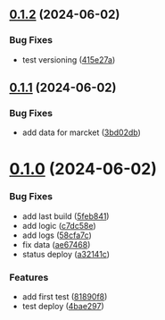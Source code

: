 ## [0.1.2](https://github.com/allnnde/get_last_deployment/compare/v0.1.1...v0.1.2) (2024-06-02)


### Bug Fixes

* test versioning ([415e27a](https://github.com/allnnde/get_last_deployment/commit/415e27affca46333daabdd4b5d848b5226240de2))



## [0.1.1](https://github.com/allnnde/get_last_deployment/compare/v0.1.0...v0.1.1) (2024-06-02)


### Bug Fixes

* add data for marcket ([3bd02db](https://github.com/allnnde/get_last_deployment/commit/3bd02dbeec8c1319d5a115e533a3dd5b504bdac9))



# [0.1.0](https://github.com/allnnde/get_last_deployment/compare/5feb84172dbc42975bdbe07a6ad2073b99fdfa85...v0.1.0) (2024-06-02)


### Bug Fixes

* add last build ([5feb841](https://github.com/allnnde/get_last_deployment/commit/5feb84172dbc42975bdbe07a6ad2073b99fdfa85))
* add logic ([c7dc58e](https://github.com/allnnde/get_last_deployment/commit/c7dc58ea5a9d2cbde174a0102750bbca5db1fe28))
* add logs ([58cfa7c](https://github.com/allnnde/get_last_deployment/commit/58cfa7c40a084f2cf7422a7bfa72079eac34b77d))
* fix data ([ae67468](https://github.com/allnnde/get_last_deployment/commit/ae6746837221c36f4abc88b2cd9fa56dc90e74eb))
* status deploy ([a32141c](https://github.com/allnnde/get_last_deployment/commit/a32141c4cf1a32561780ff9c0778f677d7c62d57))


### Features

* add first test ([81890f8](https://github.com/allnnde/get_last_deployment/commit/81890f8458f8eb98d1f13cbb6198ed52e36c2924))
* test deploy ([4bae297](https://github.com/allnnde/get_last_deployment/commit/4bae297db4cdcd2ac5e861c2354a20dd0c6d9678))



